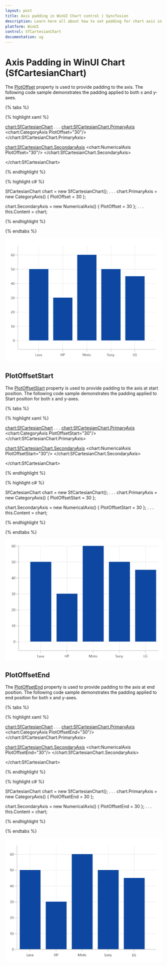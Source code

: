 ```yaml
---
layout: post
title: Axis padding in WinUI Chart control | Syncfusion
description: Learn here all about how to set padding for chart axis in Syncfusion WinUI Chart (SfCartesianChart) control.
platform: WinUI
control: SfCartesianChart
documentation: ug
---
```


# Axis Padding in WinUI Chart (SfCartesianChart)

The [PlotOffset](https://help.syncfusion.com/cr/winui/Syncfusion.UI.Xaml.Charts.ChartAxis.html#Syncfusion_UI_Xaml_Charts_ChartAxis_PlotOffset) property is used to provide padding to the axis. The following code sample demonstrates the padding applied to both x and y-axes.

{% tabs %}

{% highlight xaml %}

<chart:SfCartesianChart>
. . .
<chart:SfCartesianChart.PrimaryAxis>
    <chart:CategoryAxis PlotOffset="30"/>
</chart:SfCartesianChart.PrimaryAxis>

<chart:SfCartesianChart.SecondaryAxis>
    <chart:NumericalAxis PlotOffset="30"/>
</chart:SfCartesianChart.SecondaryAxis>

</chart:SfCartesianChart>

{% endhighlight %}

{% highlight c# %}

SfCartesianChart chart = new SfCartesianChart();
. . .
chart.PrimaryAxis = new CategoryAxis()
{
   PlotOffset = 30
};

chart.SecondaryAxis = new NumericalAxis()
{
   PlotOffset = 30
};
. . .
this.Content = chart;

{% endhighlight %}

{% endtabs %}

![PlotOffset support in WinUI Chart](Axis_images/winui_chart_axis_plot-offset.png)

## PlotOffsetStart

The [PlotOffsetStart](https://help.syncfusion.com/cr/winui/Syncfusion.UI.Xaml.Charts.ChartAxis.html#Syncfusion_UI_Xaml_Charts_ChartAxis_PlotOffsetStart) property is used to provide padding to the axis at start position. The following code sample demonstrates the padding applied to Start position for both x and y-axes.

{% tabs %}

{% highlight xaml %}

<chart:SfCartesianChart>
. . .
<chart:SfCartesianChart.PrimaryAxis>
    <chart:CategoryAxis PlotOffsetStart="30"/>
</chart:SfCartesianChart.PrimaryAxis>

<chart:SfCartesianChart.SecondaryAxis>
    <chart:NumericalAxis PlotOffsetStart="30"/>
</chart:SfCartesianChart.SecondaryAxis>

</chart:SfCartesianChart>

{% endhighlight %}

{% highlight c# %}

SfCartesianChart chart = new SfCartesianChart();
. . .
chart.PrimaryAxis = new CategoryAxis()
{
   PlotOffsetStart = 30
};

chart.SecondaryAxis = new NumericalAxis()
{
   PlotOffsetStart = 30
};
. . .
this.Content = chart;

{% endhighlight %}

{% endtabs %}

![PlotOffsetStart support in WinUI Chart](Axis_images/winui_chart_axis_plot-offset-start.png)

## PlotOffsetEnd

The [PlotOffsetEnd](https://help.syncfusion.com/cr/winui/Syncfusion.UI.Xaml.Charts.ChartAxis.html#Syncfusion_UI_Xaml_Charts_ChartAxis_PlotOffsetEnd) property is used to provide padding to the axis at end position. The following code sample demonstrates the padding applied to end position for both x and y-axes.

{% tabs %}

{% highlight xaml %}

<chart:SfCartesianChart>
. . .
<chart:SfCartesianChart.PrimaryAxis>
    <chart:CategoryAxis PlotOffsetEnd="30"/>
</chart:SfCartesianChart.PrimaryAxis>

<chart:SfCartesianChart.SecondaryAxis>
    <chart:NumericalAxis PlotOffsetEnd="30"/>
</chart:SfCartesianChart.SecondaryAxis>

</chart:SfCartesianChart>

{% endhighlight %}

{% highlight c# %}

SfCartesianChart chart = new SfCartesianChart();
. . .
chart.PrimaryAxis = new CategoryAxis()
{
   PlotOffsetEnd = 30
};

chart.SecondaryAxis = new NumericalAxis()
{
   PlotOffsetEnd = 30
};
. . .
this.Content = chart;

{% endhighlight %}

{% endtabs %}

![PlotOffsetEnd support in WinUI Chart](Axis_images/winui_chart_axis_plot-offset-end.png)